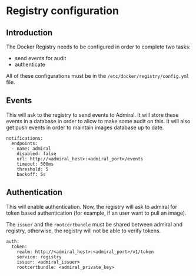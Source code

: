 # Registry configuration

## Introduction

The Docker Registry needs to be configured in order to complete two tasks:

* send events for audit
* authenticate

All of these configurations must be in the `/etc/docker/registry/config.yml` file.

## Events

This will ask to the registry to send events to Admiral. It will store these events in a database in order to allow to make some audit on this. It will also get push events in order to maintain images database up to date.

```
notifications:
  endpoints:
  - name: admiral
    disabled: false
    url: http://<admiral_host>:<admiral_port>/events
    timeout: 500ms
    threshold: 5
    backoff: 5s
```

## Authentication

This will enable authentication. Now, the registry will ask to admiral for token based authentication (for example, if an user want to pull an image).

The `issuer` and the `rootcertbundle` must be shared between admiral and registry, otherwise, the registry will not be able to verify tokens.

```
auth:
  token:
    realm: http://<admiral_host>:<admiral_port>/v1/token
    service: registry
    issuer: <admiral_issuer>
    rootcertbundle: <admiral_private_key>
```
